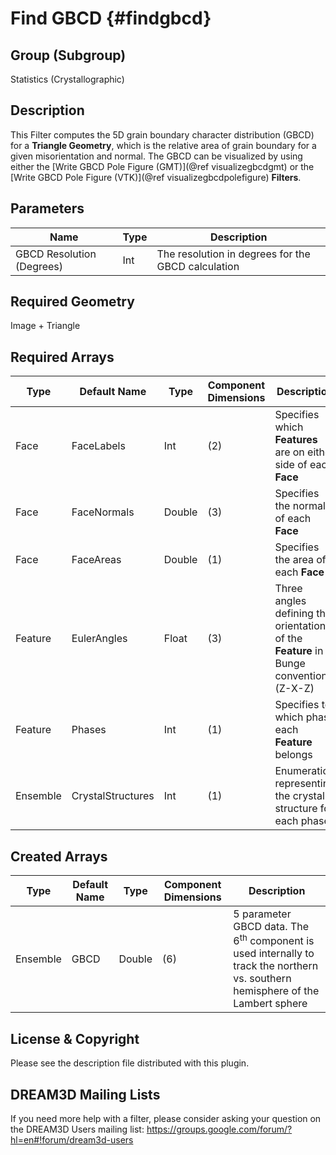 Find GBCD {#findgbcd}
=============

## Group (Subgroup) ##
Statistics (Crystallographic)

## Description ##
This Filter computes the 5D grain boundary character distribution (GBCD) for a **Triangle Geometry**, which is the relative area of grain boundary for a given misorientation and normal. The GBCD can be visualized by using either the [Write GBCD Pole Figure (GMT)](@ref visualizegbcdgmt) or the [Write GBCD Pole Figure (VTK)](@ref visualizegbcdpolefigure) **Filters**.

## Parameters ##
| Name | Type | Description |
|------|------| ----------- |
| GBCD Resolution (Degrees) | Int | The resolution in degrees for the GBCD calculation |

## Required Geometry ##
Image + Triangle

## Required Arrays ##
| Type | Default Name | Type | Component Dimensions | Description |
|------|--------------|-------------|---------|-----|
| Face | FaceLabels | Int | (2) | Specifies which **Features** are on either side of each **Face** |
| Face | FaceNormals | Double | (3) | Specifies the normal of each **Face** |
| Face | FaceAreas | Double | (1) | Specifies the area of each **Face** |
| Feature | EulerAngles | Float | (3) | Three angles defining the orientation of the **Feature** in Bunge convention (Z-X-Z) |
| Feature | Phases | Int | (1) | Specifies to which phase each **Feature** belongs |
| Ensemble | CrystalStructures | Int | (1) | Enumeration representing the crystal structure for each phase |

## Created Arrays ##
| Type | Default Name | Type | Component Dimensions | Description |
|------|--------------|-------------|---------|-----|
| Ensemble | GBCD | Double | (6) | 5 parameter GBCD data. The 6<sup>th</sup> component is used internally to track the northern vs. southern hemisphere of the Lambert sphere |


## License & Copyright ##

Please see the description file distributed with this plugin.

## DREAM3D Mailing Lists ##

If you need more help with a filter, please consider asking your question on the DREAM3D Users mailing list:
https://groups.google.com/forum/?hl=en#!forum/dream3d-users


